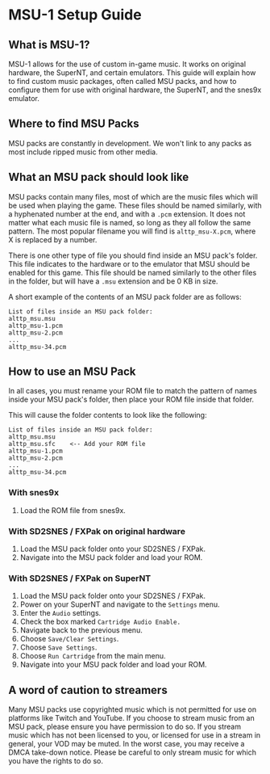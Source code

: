 # MSU-1 Setup Guide

## What is MSU-1?
MSU-1 allows for the use of custom in-game music. It works on original hardware, the SuperNT, and certain emulators. This guide will explain how to find custom music packages, often called MSU packs, and how to configure them for use with original hardware, the SuperNT, and the snes9x emulator.

## Where to find MSU Packs
MSU packs are constantly in development. We won't link to any packs as most include ripped music from other media.

## What an MSU pack should look like
MSU packs contain many files, most of which are the music files which will be used when playing the game. These files should be named similarly, with a hyphenated number at the end, and with a `.pcm` extension. It does not matter what each music file is named, so long as they all follow the same pattern. The most popular filename you will find is `alttp_msu-X.pcm`, where X is replaced by a number.

There is one other type of file you should find inside an MSU pack's folder. This file indicates to the hardware or to the emulator that MSU should be enabled for this game. This file should be named similarly to the other files in the folder, but will have a `.msu` extension and be 0 KB in size.

A short example of the contents of an MSU pack folder are as follows:
```
List of files inside an MSU pack folder:
alttp_msu.msu
alttp_msu-1.pcm
alttp_msu-2.pcm
...
alttp_msu-34.pcm
```

## How to use an MSU Pack
In all cases, you must rename your ROM file to match the pattern of names inside your MSU pack's folder, then place your ROM file inside that folder.

This will cause the folder contents to look like the following:
```
List of files inside an MSU pack folder:
alttp_msu.msu
alttp_msu.sfc    <-- Add your ROM file
alttp_msu-1.pcm
alttp_msu-2.pcm
...
alttp_msu-34.pcm
```

### With snes9x
1. Load the ROM file from snes9x.

### With SD2SNES / FXPak on original hardware
1. Load the MSU pack folder onto your SD2SNES / FXPak.
2. Navigate into the MSU pack folder and load your ROM.

### With SD2SNES / FXPak on SuperNT
1. Load the MSU pack folder onto your SD2SNES / FXPak.
2. Power on your SuperNT and navigate to the `Settings` menu.
3. Enter the `Audio` settings.
4. Check the box marked `Cartridge Audio Enable.`
5. Navigate back to the previous menu.
6. Choose `Save/Clear Settings`.
7. Choose `Save Settings`.
8. Choose `Run Cartridge` from the main menu.
9. Navigate into your MSU pack folder and load your ROM.

## A word of caution to streamers
Many MSU packs use copyrighted music which is not permitted for use on platforms like Twitch and YouTube. If you choose to stream music from an MSU pack, please ensure you have permission to do so. If you stream music which has not been licensed to you, or licensed for use in a stream in general, your VOD may be muted.  In the worst case, you may receive a DMCA take-down notice. Please be careful to only stream music for which you have the rights to do so.